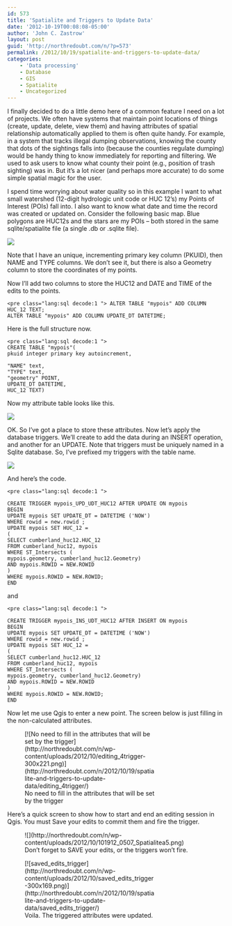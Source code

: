 ```yaml
---
id: 573
title: 'Spatialite and Triggers to Update Data'
date: '2012-10-19T00:08:08-05:00'
author: 'John C. Zastrow'
layout: post
guid: 'http://northredoubt.com/n/?p=573'
permalink: /2012/10/19/spatialite-and-triggers-to-update-data/
categories:
    - 'Data processing'
    - Database
    - GIS
    - Spatialite
    - Uncategorized
---
```


I finally decided to do a little demo here of a common feature I need on a lot of projects. We often have systems that maintain point locations of things (create, update, delete, view them) and having attributes of spatial relationship automatically applied to them is often quite handy. For example, in a system that tracks illegal dumping observations, knowing the county that dots of the sightings falls into (because the counties regulate dumping) would be handy thing to know immediately for reporting and filtering. We used to ask users to know what county their point (e.g., position of trash sighting) was in. But it’s a lot nicer (and perhaps more accurate) to do some simple spatial magic for the user.

I spend time worrying about water quality so in this example I want to what small watershed (12-digit hydrologic unit code or HUC 12’s) my Points of Interest (POIs) fall into. I also want to know what date and time the record was created or updated on. Consider the following basic map. Blue polygons are HUC12s and the stars are my POIs – both stored in the same sqlite/spatialite file (a single .db or .sqlite file).

![](http://northredoubt.com/n/wp-content/uploads/2012/10/101912_0507_Spatialitea1.png)

Note that I have an unique, incrementing primary key column (PKUID), then NAME and TYPE columns. We don’t see it, but there is also a Geometry column to store the coordinates of my points.

Now I’ll add two columns to store the HUC12 and DATE and TIME of the edits to the points.

```
<pre class="lang:sql decode:1 "> ALTER TABLE "mypois" ADD COLUMN HUC_12 TEXT;
ALTER TABLE "mypois" ADD COLUMN UPDATE_DT DATETIME; 
```

Here is the full structure now.

```
<pre class="lang:sql decode:1 ">
CREATE TABLE "mypois"(
pkuid integer primary key autoincrement,

"NAME" text,
"TYPE" text,
"geometry" POINT,
UPDATE_DT DATETIME,
HUC_12 TEXT)
```

Now my attribute table looks like this.

![](http://northredoubt.com/n/wp-content/uploads/2012/10/101912_0507_Spatialitea2.png)

OK. So I’ve got a place to store these attributes. Now let’s apply the database triggers. We’ll create to add the data during an INSERT operation, and another for an UPDATE. Note that triggers must be uniquely named in a Sqlite database. So, I’ve prefixed my triggers with the table name.

![](http://northredoubt.com/n/wp-content/uploads/2012/10/101912_0507_Spatialitea3.png)

And here’s the code.

```
<pre class="lang:sql decode:1 ">

CREATE TRIGGER mypois_UPD_UDT_HUC12 AFTER UPDATE ON mypois
BEGIN
UPDATE mypois SET UPDATE_DT = DATETIME ('NOW')
WHERE rowid = new.rowid ;
UPDATE mypois SET HUC_12 =
(
SELECT cumberland_huc12.HUC_12
FROM cumberland_huc12, mypois
WHERE ST_Intersects (
mypois.geometry, cumberland_huc12.Geometry)
AND mypois.ROWID = NEW.ROWID
)
WHERE mypois.ROWID = NEW.ROWID;
END

```

and

```
<pre class="lang:sql decode:1 ">

CREATE TRIGGER mypois_INS_UDT_HUC12 AFTER INSERT ON mypois
BEGIN
UPDATE mypois SET UPDATE_DT = DATETIME ('NOW')
WHERE rowid = new.rowid ;
UPDATE mypois SET HUC_12 =
(
SELECT cumberland_huc12.HUC_12
FROM cumberland_huc12, mypois
WHERE ST_Intersects (
mypois.geometry, cumberland_huc12.Geometry)
AND mypois.ROWID = NEW.ROWID
)
WHERE mypois.ROWID = NEW.ROWID;
END

```

Now let me use Qgis to enter a new point. The screen below is just filling in the non-calculated attributes.

<figure aria-describedby="caption-attachment-628" class="wp-caption alignnone" id="attachment_628" style="width: 300px">[![No need to fill in the attributes that will be set by the trigger](http://northredoubt.com/n/wp-content/uploads/2012/10/editing_4trigger-300x221.png)](http://northredoubt.com/n/2012/10/19/spatialite-and-triggers-to-update-data/editing_4trigger/)<figcaption class="wp-caption-text" id="caption-attachment-628">No need to fill in the attributes that will be set by the trigger</figcaption></figure>

Here’s a quick screen to show how to start and end an editing session in Qgis. You must Save your edits to commit them and fire the trigger.

<figure class="wp-caption alignnone" style="width: 586px">![](http://northredoubt.com/n/wp-content/uploads/2012/10/101912_0507_Spatialitea5.png)<figcaption class="wp-caption-text">Don’t forget to SAVE your edits, or the triggers won’t fire.</figcaption></figure>

<figure aria-describedby="caption-attachment-627" class="wp-caption alignnone" id="attachment_627" style="width: 300px">[![saved_edits_trigger](http://northredoubt.com/n/wp-content/uploads/2012/10/saved_edits_trigger-300x169.png)](http://northredoubt.com/n/2012/10/19/spatialite-and-triggers-to-update-data/saved_edits_trigger/)<figcaption class="wp-caption-text" id="caption-attachment-627">Voila. The triggered attributes were updated.</figcaption></figure>
